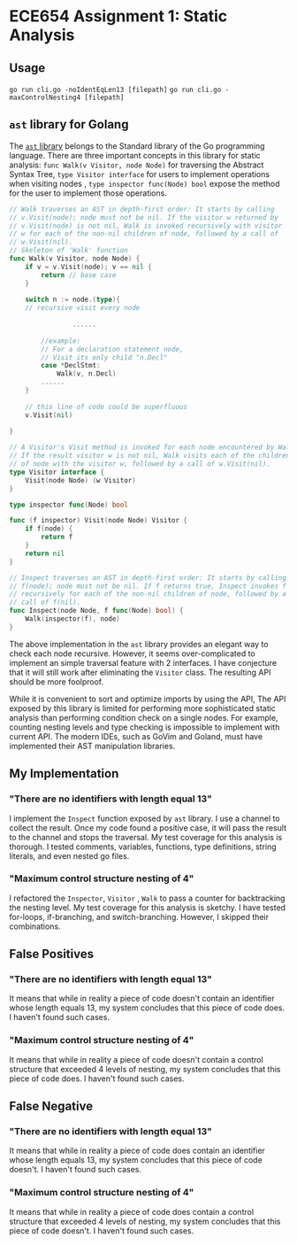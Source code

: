 # ECE654 Assignment 1: Static Analysis


## Usage
`go run cli.go -noIdentEqLen13 [filepath]`
`go run cli.go -maxControlNesting4 [filepath]`

##   `ast` library for Golang
The [`ast` library](https://pkg.go.dev/go/ast) belongs to the Standard library of the Go programming language. There are three important concepts in this library for static analysis: 
`func Walk(v Visitor, node Node)` for traversing the Abstract Syntax Tree, `type Visitor interface` for users to implement operations when visiting nodes , `type inspector func(Node) bool` expose the method for the user to implement those operations.



```go
// Walk traverses an AST in depth-first order: It starts by calling
// v.Visit(node); node must not be nil. If the visitor w returned by
// v.Visit(node) is not nil, Walk is invoked recursively with visitor
// w for each of the non-nil children of node, followed by a call of
// w.Visit(nil).
// Skeleton of 'Walk' function
func Walk(v Visitor, node Node) {
    if v = v.Visit(node); v == nil {
        return // base case
	}
	
	switch n := node.(type){
    // recursive visit every node 
		
                ......
		
		//example: 
		// For a declaration statement node,
		// Visit its only child "n.Decl"
		case *DeclStmt:
			Walk(v, n.Decl)
		......		
	}
	
	// this line of code could be superfluous
	v.Visit(nil)
	
}
```

```go
// A Visitor's Visit method is invoked for each node encountered by Walk.
// If the result visitor w is not nil, Walk visits each of the children
// of node with the visitor w, followed by a call of w.Visit(nil).
type Visitor interface {
	Visit(node Node) (w Visitor)
}
```


```go
type inspector func(Node) bool

func (f inspector) Visit(node Node) Visitor {
	if f(node) {
		return f
	}
	return nil
}

// Inspect traverses an AST in depth-first order: It starts by calling
// f(node); node must not be nil. If f returns true, Inspect invokes f
// recursively for each of the non-nil children of node, followed by a
// call of f(nil).
func Inspect(node Node, f func(Node) bool) {
	Walk(inspector(f), node)
}
```

The above implementation in the `ast` library provides an elegant way to check each node recursive. However, it seems over-complicated to implement an simple traversal feature with 2 interfaces. I have conjecture that it will still work after eliminating the `Visitor` class. The resulting API should be  more foolproof. 

While it is convenient to sort and optimize imports by using the API, The API exposed by this library is limited for performing more sophisticated static analysis than performing condition check on a single nodes. For example, counting nesting levels and type checking is impossible to implement with current API. The modern IDEs, such as GoVim and Goland, must have implemented their AST manipulation libraries. 

## My Implementation

### "There are no identifiers with length equal 13"
I implement the `Inspect` function exposed by `ast` library. I use a channel to collect the result. Once my code found a positive case, it will pass the result to the channel and stops the traversal. My test coverage for this analysis is thorough. I tested comments, variables, functions, type definitions, string literals, and even nested go files. 

### "Maximum control structure nesting of 4"
I refactored the `Inspector`, `Visitor` , `Walk` to pass a counter for backtracking the nesting level. My test coverage for this analysis is sketchy. I have tested for-loops, if-branching, and switch-branching. However, I skipped their combinations. 


## False Positives 
### "There are no identifiers with length equal 13"
It means that  while in reality a piece of code doesn't contain an identifier whose length equals 13, my system concludes that this piece of code does. I haven't found such cases.


### "Maximum control structure nesting of 4"
It means that  while in reality a piece of code doesn't contain a control structure that exceeded 4 levels of nesting, my system concludes that this piece of code does. I haven't found such cases.

## False Negative
### "There are no identifiers with length equal 13"
It means that  while in reality a piece of code does contain an identifier whose length equals 13, my system concludes that this piece of code doesn't. I haven't found such cases.


### "Maximum control structure nesting of 4"
It means that  while in reality a piece of code does contain a control structure that exceeded 4 levels of nesting, my system concludes that this piece of code doesn't. I haven't found such cases.
